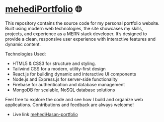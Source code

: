 # [mehediPortfolio](https://mehedi-6a626.web.app/) 🌐

This repository contains the source code for my personal portfolio website. Built using modern web technologies, the site showcases my skills, projects, and experience as a MERN stack developer. It’s designed to provide a clean, responsive user experience with interactive features and dynamic content.

Technologies Used:
- HTML5 & CSS3 for structure and styling.
- Tailwind CSS for a modern, utility-first design
- React.js for building dynamic and interactive UI components
- Node.js and Express.js for server-side functionality
- Firebase for authentication and database management
- MongoDB for scalable, NoSQL database solutions

Feel free to explore the code and see how I build and organize web applications. Contributions and feedback are always welcome!


- Live link [mehediHasan-portfolio](https://mehedi-hasan-portfolio-nqsgjd2io-mahedy766584s-projects.vercel.app)
